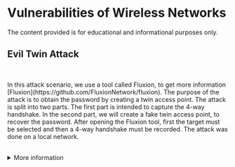 # Vulnerabilities of Wireless Networks
<p>The content provided is for educational and informational purposes only.</p>

## Evil Twin Attack

<br/>
<p>In this attack scenario, we use a tool called Fluxion, to get more information [Fluxion](https://github.com/FluxionNetwork/fluxion). The purpose of the attack is to obtain the password by creating a twin access point. The attack is split into two parts. The first part is intended to capture the 4-way handshake. In the second part, we will create a fake twin access point, to recover the password. After opening the Fluxion tool, first the target must be selected and then a 4-way handshake must be recorded. The attack was done on a local network.</p>
<br/>

<details><summary>More information</summary>
<br/>
  
### Handshake Snooper

<p>In the screenshot 1.1 below is the interface of the Fluxion tool. To get the 4-way handshake, press 2, then enter (Handshake Snooper).</p>

<p align="center">
<img align="center" width="742" alt="image" src="https://user-images.githubusercontent.com/120057560/211566986-ab1271e9-f7ea-4f5a-809a-40dee3a523cc.png">
</p><p align="center">Screenshot 1.1</p>

<p>Select the third option in the screenshot 1.2. All channels (2.4Ghz & 5Ghz) for the
search for all available channels.</p>

<p align="center"><img width="735" alt="image" src="https://user-images.githubusercontent.com/120057560/211571102-55a827e0-814d-4705-9273-6d59ea29bfbf.png">
</p>
<p align="center">Screenshot 1.2</p>

<p>The screenshot 1.3 below shows the list of available access points with which we can start recording the handshake. So, we choose as a target the first option, which is called COSMOTE.</p>

  <p align="center"><img width="734" alt="image" src="https://user-images.githubusercontent.com/120057560/211571860-a82e36fa-829d-4470-9353-17953b3cf3eb.png">
</p>
<p align="center">Screenshot 1.3</p>

<p>In the screenshot 1.4 shows the attack types. The passive attack has the advantage of being undetectable, but you have to wait until a user connects. This is a disadvantage. In this case, we choose the third option for the attack, mdk4 deauthentication. The aggressive attack, forcing already logged-in users to log out by sending a deauthentication frame.</p>

<p align="center"><img width="734" alt="image" src="https://user-images.githubusercontent.com/120057560/211576619-cca5b919-17c2-492d-b128-20f4b0fa8e51.png">
</p>
<p align="center">Screenshot 1.4</p>

<p>In screenshot 1.5 shows the methods that will verify if the generated PMK of the user matches the 4-way handshake that was recorded. Thus, the hash that will be produced from the password that the user will submit to the Captive Portal is compared. Therefore, we choose the second option, cowpatty verification.</p>
<p align="center"><img width="734" alt="image" src="https://user-images.githubusercontent.com/120057560/211578866-2539177b-dc06-4966-a361-5e46f0b36d9c.png"></p>
<p align="center">Screenshot 1.5</p>

<p>And the Handshake Snooper attack completed, now we have the 4-way handshake, which contains the hash of the password from the access point. In the next section, we will create a fake access point to get the password from the user, after that, we will compare the hash with the password to get access to the original AP.</p>
<p align="center"><img width="652" alt="image" src="https://user-images.githubusercontent.com/120057560/211579343-386f0d74-f79d-4a6f-807f-62e2970685f3.png">
</p>
<p align="center">Screenshot 1.6</p>

### Creating Fake Access Point 

<p>After select the Captive Portal from the first interface, select the Rogue AP - hostpd(screenshot 1.7).</p>
<p align="center"><img width="733" alt="image" src="https://user-images.githubusercontent.com/120057560/211582181-54c1803f-7847-497e-a0ff-892cb2b5d30c.png">
</p>
<p align="center">Screenshot 1.7</p>

<p>The screenshot 1.8, we choose "use hash found". Then, select the cowpatty verification.</p>
<p align="center"><img width="736" alt="image" src="https://user-images.githubusercontent.com/120057560/211583071-9d85b176-7117-4044-a37d-67f2734492b5.png">
</p>
<p align="center">Screenshot 1.8</p>

<p>If we select "None (disable SSL)" this will cause warnings to users because the browser will have to send forms over an unencrypted connection. In this case, we choose to create an SSL certificate (image 1.9).</p>
<p align="center"><img width="733" alt="image" src="https://user-images.githubusercontent.com/120057560/211584420-4c21e3f3-9df7-4196-ab42-47660a3d8bf3.png">
</p>
<p align="center">Screenshot 1.9</p>

<p>The screenshot 1.10 below shows two options for the type of connection to the fake network. In the disconnected option, after connecting to the fake access point, a window appears (popup) to enter the password. On the other hand, the emulated option does not bring up any window for entering the code. When the victim attempts to enter a web page from the browser, they will be redirected to the Captive Portal we have created. However, we are going to select the disconnected connection type.</p>
<p align="center"><img width="727" alt="image" src="https://user-images.githubusercontent.com/120057560/211584765-b68a506c-d5dc-49a5-9d1d-8417ce4ad5b5.png">
</p>
<p align="center">Screenshot 1.10</p>

<p>So we proceed to the last step, before the attack, where we choose the appearance and language of the Captive Portal.(Image 1.11)</p>
<p align="center"><img width="706" alt="image" src="https://user-images.githubusercontent.com/120057560/211588499-072a3d45-0930-4cb3-a9c8-9c93d598cd2f.png">
</p>
<p align="center">Screenshot 1.11</p>

<p>After the user attempt to log in with the correct password, the attack finishes, and we get a text output which is contains the password as shown below.</p>
<p align="center"><img width="700" alt="image" src="https://user-images.githubusercontent.com/120057560/211591711-7648a348-9d8e-44d3-9103-926951e55ba5.png">
</p>
<p align="center">Screenshot 1.12</p>
</details>
